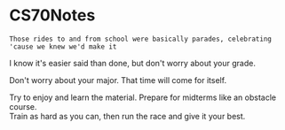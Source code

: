 # CS70Notes

    Those rides to and from school were basically parades, celebrating 'cause we knew we'd make it
    
I know it's easier said than done, but don't worry about your grade.  

Don't worry about your major.  That time will come for itself.  


Try to enjoy and learn the material.  Prepare for midterms like an obstacle course.  
Train as hard as you can, then run the race and give it your best.
    

    

